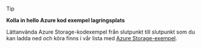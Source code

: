 > [!TIP]
> 
> **Kolla in hello Azure kod exempel lagringsplats**
> 
> Lättanvända Azure Storage-kodexempel från slutpunkt till slutpunkt som du kan ladda ned och köra finns i vår lista med [Azure Storage-exempel](https://docs.microsoft.com/en-us/azure/storage/storage-samples-java).


